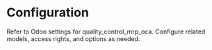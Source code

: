 # Configuration

Refer to Odoo settings for quality_control_mrp_oca. Configure related models, access rights, and options as needed.
